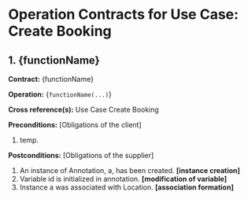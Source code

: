 # Operation Contracts for Use Case: Create Booking
## 1. {functionName}

**Contract:** {functionName}

**Operation:** {`functionName(...)`}

**Cross reference(s):** Use Case Create Booking

**Preconditions:**  [Obligations of the client]
1. temp.

**Postconditions:**  [Obligations of the supplier]
1. An instance of Annotation, a, has been created. **[instance creation]**
2. Variable id is initialized in annotation. **[modification of variable]**
3. Instance a was associated with Location. **[association formation]**